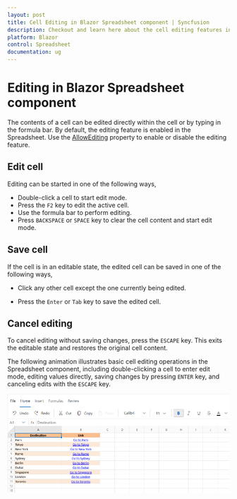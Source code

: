 ```yaml
---
layout: post
title: Cell Editing in Blazor Spreadsheet component | Syncfusion
description: Checkout and learn here about the cell editing features in the Syncfusion Blazor Spreadsheet component and more.
platform: Blazor
control: Spreadsheet
documentation: ug
---
```


# Editing in Blazor Spreadsheet component

The contents of a cell can be edited directly within the cell or by typing in the formula bar. By default, the editing feature is enabled in the Spreadsheet. Use the [AllowEditing](https://help.syncfusion.com/cr/blazor/Syncfusion.Blazor.Spreadsheet.SfSpreadsheet.html#Syncfusion_Blazor_Spreadsheet_SfSpreadsheet_AllowEditing) property to enable or disable the editing feature.

## Edit cell

Editing can be started in one of the following ways,

* Double-click a cell to start edit mode.
* Press the `F2` key to edit the active cell.
* Use the formula bar to perform editing.
* Press `BACKSPACE` or `SPACE` key to clear the cell content and start edit mode.

## Save cell

If the cell is in an editable state, the edited cell can be saved in one of the following ways,

* Click any other cell except the one currently being edited.

* Press the `Enter` or `Tab` key to save the edited cell.

## Cancel editing

To cancel editing without saving changes, press the `ESCAPE` key. This exits the editable state and restores the original cell content.

The following animation illustrates basic cell editing operations in the Spreadsheet component, including double-clicking a cell to enter edit mode, editing values directly, saving changes by pressing `ENTER` key, and canceling edits with the `ESCAPE` key.

![UI showing cell editing](./images/cell-editing.gif)


